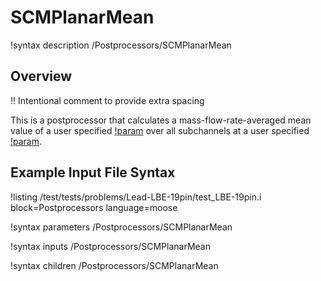 # SCMPlanarMean

!syntax description /Postprocessors/SCMPlanarMean

## Overview

!! Intentional comment to provide extra spacing

This is a postprocessor that calculates a mass-flow-rate-averaged mean value of a user specified [!param](/Postprocessors/SCMPlanarMean/variable) over all subchannels
at a user specified [!param](/Postprocessors/SCMPlanarMean/height).

## Example Input File Syntax

!listing /test/tests/problems/Lead-LBE-19pin/test_LBE-19pin.i block=Postprocessors language=moose

!syntax parameters /Postprocessors/SCMPlanarMean

!syntax inputs /Postprocessors/SCMPlanarMean

!syntax children /Postprocessors/SCMPlanarMean
